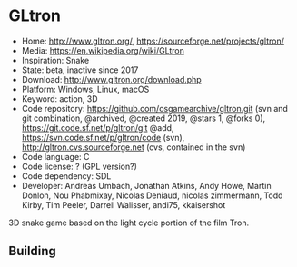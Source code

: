 # GLtron

- Home: http://www.gltron.org/, https://sourceforge.net/projects/gltron/
- Media: https://en.wikipedia.org/wiki/GLtron
- Inspiration: Snake
- State: beta, inactive since 2017
- Download: http://www.gltron.org/download.php
- Platform: Windows, Linux, macOS
- Keyword: action, 3D
- Code repository: https://github.com/osgamearchive/gltron.git (svn and git combination, @archived, @created 2019, @stars 1, @forks 0), https://git.code.sf.net/p/gltron/git @add, https://svn.code.sf.net/p/gltron/code (svn), http://gltron.cvs.sourceforge.net (cvs, contained in the svn)
- Code language: C
- Code license: ? (GPL version?)
- Code dependency: SDL
- Developer: Andreas Umbach, Jonathan Atkins, Andy Howe, Martin Donlon, Nou Phabmixay, Nicolas Deniaud, nicolas zimmermann, Todd Kirby, Tim Peeler, Darrell Walisser, andi75, kkaisershot

3D snake game based on the light cycle portion of the film Tron.

## Building
